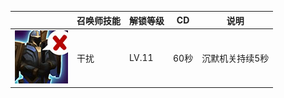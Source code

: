 |  | 召唤师技能 | 解锁等级 | CD | 说明 |
| --- | --- | --- | --- | --- |
| ![](/image/zhaohuanshijineng/80105.jpg) | 干扰 | LV.11 | 60秒 | 沉默机关持续5秒 |
